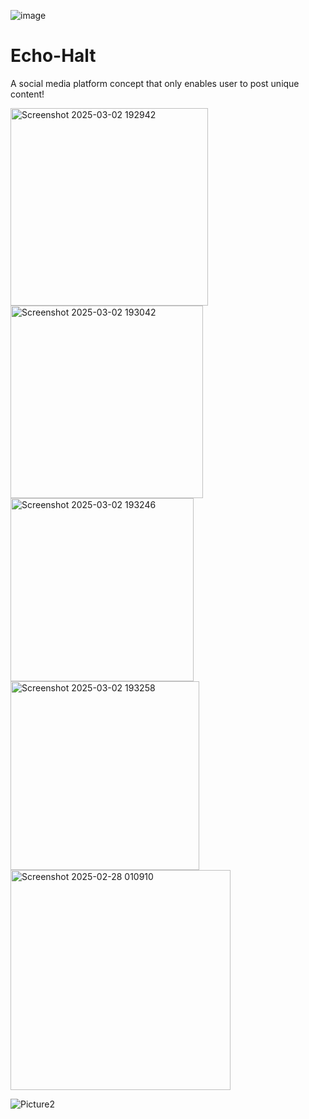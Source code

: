 ![image](https://github.com/user-attachments/assets/811dd0bf-ad25-45ff-ac7f-358fd1f5ad56)

# Echo-Halt
A social media platform concept that only enables user to post unique content! 

<img width="316" alt="Screenshot 2025-03-02 192942" src="https://github.com/user-attachments/assets/45abe665-edbc-438e-b15c-fd84e0c0d1d1" />

<img width="308" alt="Screenshot 2025-03-02 193042" src="https://github.com/user-attachments/assets/2122b61b-49c3-4f4d-91a0-4a79422b03f3" />

<img width="293" alt="Screenshot 2025-03-02 193246" src="https://github.com/user-attachments/assets/a2abc763-3001-476a-9c75-f4df2cd0bbd4" />

<img width="302" alt="Screenshot 2025-03-02 193258" src="https://github.com/user-attachments/assets/05f38a71-382e-4448-9a39-48c629553ae0" />

<img width="352" alt="Screenshot 2025-02-28 010910" src="https://github.com/user-attachments/assets/a8e71380-19a0-4b6f-8c54-1e16ddd77ca8" />

![Picture2](https://github.com/user-attachments/assets/2ec5ad42-8e01-4584-90e2-dc5504ae7fc7)


